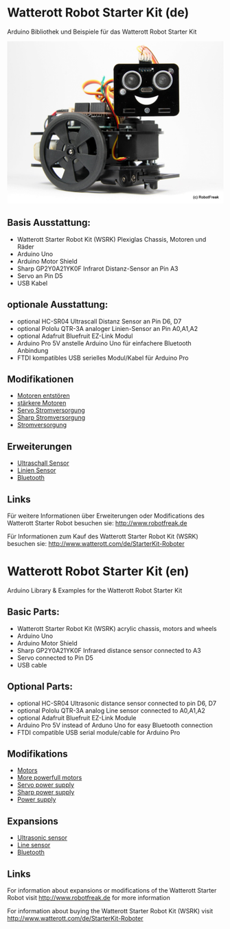 # Watterott Robot Starter Kit (de)

Arduino Bibliothek und Beispiele für das Watterott Robot Starter Kit

![Watterott Roboter](Modifikationen/images/watterott-roboter.jpg "Watterott Roboter")


## Basis Ausstattung:
* Watterott Starter Robot Kit (WSRK) Plexiglas Chassis, Motoren und Räder
* Arduino Uno 
* Arduino Motor Shield 
* Sharp GP2Y0A21YK0F Infrarot Distanz-Sensor an Pin A3
* Servo an Pin D5
* USB Kabel

## optionale Ausstattung:
* optional HC-SR04 Ultrascall Distanz Sensor an Pin D6, D7
* optional Pololu QTR-3A analoger Linien-Sensor an Pin A0,A1,A2
* optional Adafruit Bluefruit EZ-Link Modul
* Arduino Pro 5V anstelle Arduino Uno für einfachere Bluetooth Anbindung
* FTDI kompatibles USB serielles Modul/Kabel für Arduino Pro

## Modifikationen

* [Motoren entstören](Modifikationen/Motoren-Entstoeren-Mod.MD)
* [stärkere Motoren](Modifikationen/Staerkere-Motoren-Mod.MD)
* [Servo Stromversorgung](Modifikationen/Servo-Stromversorgungs-Mod.MD)
* [Sharp Stromversorgung](Modifikationen/Sharp-Sensor-Mod.MD)
* [Stromversorgung](Modifikationen/Stromversorgungs-Mod.MD)

## Erweiterungen

* [Ultraschall Sensor](Erweiterungen/HC-SR04-Erweiterung.MD)
* [Linien Sensor](Erweiterungen/Liniensensor-Erweiterung.MD)
* [Bluetooth](Erweiterungen/Bluetooth-Erweiterung.MD)

## Links

Für weitere Informationen  über Erweiterungen oder Modifications des Watterott Starter Robot
besuchen sie: http://www.robotfreak.de

Für Informationen zum Kauf des Watterott Starter Robot Kit (WSRK)
besuchen sie:  http://www.watterott.com/de/StarterKit-Roboter

# Watterott Robot Starter Kit (en)

Arduino Library &amp; Examples for the Watterott Robot Starter Kit

## Basic Parts:
* Watterott Starter Robot Kit (WSRK) acrylic chassis, motors and wheels
* Arduino Uno 
* Arduino Motor Shield 
* Sharp GP2Y0A21YK0F Infrared distance sensor connected to A3
* Servo connected to Pin D5
* USB cable

## Optional Parts:
* optional HC-SR04 Ultrasonic distance sensor connected to pin D6, D7
* optional Pololu QTR-3A analog Line sensor connected to A0,A1,A2
* optional Adafruit Bluefruit EZ-Link Module
* Arduino Pro 5V instead of Arduno Uno for easy Bluetooth connection
* FTDI compatible USB serial module/cable for Arduino Pro

## Modifikations

* [Motors](Modifikationen/Motoren-Entstoeren-Mod.MD)
* [More powerfull motors](Modifikationen/Staerkere-Motoren-Mod.MD)
* [Servo power supply](Modifikationen/Servo-Stromversorgungs-Mod.MD)
* [Sharp power supply](Modifikationen/Sharp-Sensor-Mod.MD)
* [Power supply](Modifikationen/Stromversorgungs-Mod.MD)

## Expansions

* [Ultrasonic sensor](Erweiterungen/HC-SR04-Erweiterung.MD)
* [Line sensor](Erweiterungen/Liniensensor-Erweiterung.MD)
* [Bluetooth](Erweiterungen/Bluetooth-Erweiterung.MD)

## Links

For information about expansions or modifications of the Watterott Starter Robot
visit http://www.robotfreak.de for more information

For information about buying the Watterott Starter Robot Kit (WSRK)
visit http://www.watterott.com/de/StarterKit-Roboter
